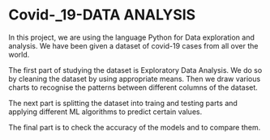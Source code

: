 # Covid-_19-DATA ANALYSIS
In this project, we are using the language Python for Data exploration and analysis. We have been given a dataset of covid-19 cases from all over the world.

The first part of studying the dataset is Exploratory Data Analysis. We do so by cleaning the dataset by using appropriate means. Then we draw various charts to recognise the patterns between different columns of the dataset.

The next part is splitting the dataset into traing and testing parts and applying different ML algorithms to predict certain values.

The final part is to check the accuracy of the models and to compare them.

